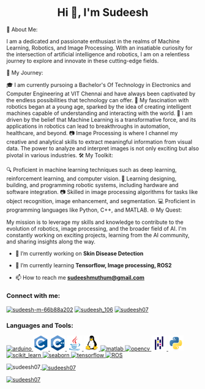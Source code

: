 <h1 align="center">Hi 👋, I'm Sudeesh</h1>


🤖 About Me:

I am a dedicated and passionate enthusiast in the realms of Machine Learning, Robotics, and Image Processing. With an insatiable curiosity for the intersection of artificial intelligence and robotics, I am on a relentless journey to explore and innovate in these cutting-edge fields.

🔬 My Journey:

🎓 I am currently pursoing a Bachelor's Of Technology in Electronics and Computer Engineering at VIT Chennai and have always been captivated by the endless possibilities that technology can offer.
🤖 My fascination with robotics began at a young age, sparked by the idea of creating intelligent machines capable of understanding and interacting with the world.
🌟 I am driven by the belief that Machine Learning is a transformative force, and its applications in robotics can lead to breakthroughs in automation, healthcare, and beyond.
📷 Image Processing is where I channel my creative and analytical skills to extract meaningful information from visual data. The power to analyze and interpret images is not only exciting but also pivotal in various industries.
🛠️ My Toolkit:

🔍 Proficient in machine learning techniques such as deep learning, reinforcement learning, and computer vision.
🤖 Learning designing, building, and programming robotic systems, including hardware and software integration.
📷 Skilled in image processing algorithms for tasks like object recognition, image enhancement, and segmentation.
💻 Proficient in programming languages like Python, C++, and MATLAB.
🌐 My Quest:

My mission is to leverage my skills and knowledge to contribute to the evolution of robotics, image processing, and the broader field of AI. I'm constantly working on exciting projects, learning from the AI community, and sharing insights along the way.

- 🔭 I’m currently working on **Skin Disease Detection**

- 🌱 I’m currently learning **Tensorflow, Image processing, ROS2**

- 📫 How to reach me **sudeeshmuthum@gmail.com**


<h3 align="left">Connect with me:</h3>
<p align="left">
<a href="https://linkedin.com/in/sudeesh-m-66b88a202" target="blank"><img align="center" src="https://raw.githubusercontent.com/rahuldkjain/github-profile-readme-generator/master/src/images/icons/Social/linked-in-alt.svg" alt="sudeesh-m-66b88a202" height="30" width="40" /></a>
<a href="https://instagram.com/sudeesh_106" target="blank"><img align="center" src="https://raw.githubusercontent.com/rahuldkjain/github-profile-readme-generator/master/src/images/icons/Social/instagram.svg" alt="sudeesh_106" height="30" width="40" /></a>
<a href="https://www.leetcode.com/sudeesh07" target="blank"><img align="center" src="https://raw.githubusercontent.com/rahuldkjain/github-profile-readme-generator/master/src/images/icons/Social/leet-code.svg" alt="sudeesh07" height="30" width="40" /></a>
</p>

<h3 align="left">Languages and Tools:</h3>
<p align="left"> <a href="https://www.arduino.cc/" target="_blank" rel="noreferrer"> <img src="https://cdn.worldvectorlogo.com/logos/arduino-1.svg" alt="arduino" width="40" height="40"/> </a> <a href="https://www.cprogramming.com/" target="_blank" rel="noreferrer"> <img src="https://raw.githubusercontent.com/devicons/devicon/master/icons/c/c-original.svg" alt="c" width="40" height="40"/> </a> <a href="https://www.w3schools.com/cpp/" target="_blank" rel="noreferrer"> <img src="https://raw.githubusercontent.com/devicons/devicon/master/icons/cplusplus/cplusplus-original.svg" alt="cplusplus" width="40" height="40"/> </a> <a href="https://www.java.com" target="_blank" rel="noreferrer"> <img src="https://raw.githubusercontent.com/devicons/devicon/master/icons/java/java-original.svg" alt="java" width="40" height="40"/> </a> <a href="https://www.linux.org/" target="_blank" rel="noreferrer"> <img src="https://raw.githubusercontent.com/devicons/devicon/master/icons/linux/linux-original.svg" alt="linux" width="40" height="40"/> </a> <a href="https://www.mathworks.com/" target="_blank" rel="noreferrer"> <img src="https://upload.wikimedia.org/wikipedia/commons/2/21/Matlab_Logo.png" alt="matlab" width="40" height="40"/> </a> <a href="https://opencv.org/" target="_blank" rel="noreferrer"> <img src="https://www.vectorlogo.zone/logos/opencv/opencv-icon.svg" alt="opencv" width="40" height="40"/> </a> <a href="https://pandas.pydata.org/" target="_blank" rel="noreferrer"> <img src="https://raw.githubusercontent.com/devicons/devicon/2ae2a900d2f041da66e950e4d48052658d850630/icons/pandas/pandas-original.svg" alt="pandas" width="40" height="40"/> </a> <a href="https://www.python.org" target="_blank" rel="noreferrer"> <img src="https://raw.githubusercontent.com/devicons/devicon/master/icons/python/python-original.svg" alt="python" width="40" height="40"/> </a> <a href="https://scikit-learn.org/" target="_blank" rel="noreferrer"> <img src="https://upload.wikimedia.org/wikipedia/commons/0/05/Scikit_learn_logo_small.svg" alt="scikit_learn" width="40" height="40"/> </a> <a href="https://seaborn.pydata.org/" target="_blank" rel="noreferrer"> <img src="https://seaborn.pydata.org/_images/logo-mark-lightbg.svg" alt="seaborn" width="40" height="40"/> </a> <a href="https://www.tensorflow.org" target="_blank" rel="noreferrer"> <img src="https://www.vectorlogo.zone/logos/tensorflow/tensorflow-icon.svg" alt="tensorflow" width="40" height="40"/> </a> <a href="https://www.ros.org/" target="_blank" rel="noreferrer"> <img src="https://upload.wikimedia.org/wikipedia/commons/b/bb/Ros_logo.svg" alt="ROS" width="40" height="40"/> </p>

<p><img align="left" src="https://github-readme-stats.vercel.app/api/top-langs?username=sudeesh07&show_icons=true&locale=en&layout=compact" alt="sudeesh07" /></p>

<p>&nbsp;<img align="center" src="https://github-readme-stats.vercel.app/api?username=sudeesh07&show_icons=true&locale=en" alt="sudeesh07" /></p>

<p align="left"> <a href="https://github.com/ryo-ma/github-profile-trophy"><img src="https://github-profile-trophy.vercel.app/?username=sudeesh07" alt="sudeesh07" /></a> </p>

